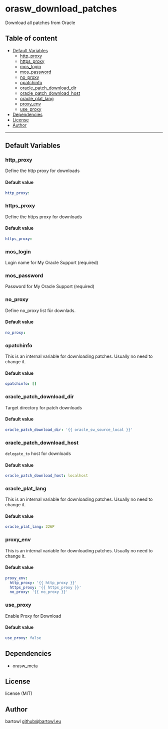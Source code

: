 # orasw_download_patches

Download all patches from Oracle

## Table of content

- [Default Variables](#default-variables)
  - [http_proxy](#http_proxy)
  - [https_proxy](#https_proxy)
  - [mos_login](#mos_login)
  - [mos_password](#mos_password)
  - [no_proxy](#no_proxy)
  - [opatchinfo](#opatchinfo)
  - [oracle_patch_download_dir](#oracle_patch_download_dir)
  - [oracle_patch_download_host](#oracle_patch_download_host)
  - [oracle_plat_lang](#oracle_plat_lang)
  - [proxy_env](#proxy_env)
  - [use_proxy](#use_proxy)
- [Dependencies](#dependencies)
- [License](#license)
- [Author](#author)

---

## Default Variables

### http_proxy

Define the http proxy for downloads

#### Default value

```YAML
http_proxy:
```

### https_proxy

Define the https proxy for downloads

#### Default value

```YAML
https_proxy:
```

### mos_login

Login name for My Oracle Support (required)

### mos_password

Password for My Oracle Support (required)

### no_proxy

Define no_proxy list für downlads.

#### Default value

```YAML
no_proxy:
```

### opatchinfo

This is an internal variable for downloading patches.
Usually no need to change it.

#### Default value

```YAML
opatchinfo: []
```

### oracle_patch_download_dir

Target directory for patch downloads

#### Default value

```YAML
oracle_patch_download_dir: '{{ oracle_sw_source_local }}'
```

### oracle_patch_download_host

`delegate_to` host for downloads

#### Default value

```YAML
oracle_patch_download_host: localhost
```

### oracle_plat_lang

This is an internal variable for downloading patches.
Usually no need to change it.

#### Default value

```YAML
oracle_plat_lang: 226P
```

### proxy_env

This is an internal variable for downloading patches.
Usually no need to change it.

#### Default value

```YAML
proxy_env:
  http_proxy: '{{ http_proxy }}'
  https_proxy: '{{ https_proxy }}'
  no_proxy: '{{ no_proxy }}'
```

### use_proxy

Enable Proxy for Download

#### Default value

```YAML
use_proxy: false
```



## Dependencies

- orasw_meta

## License

license (MIT)

## Author

bartowl <github@bartowl.eu>
